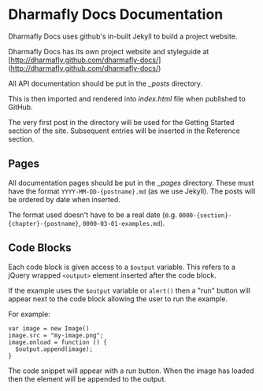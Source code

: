Dharmafly Docs Documentation
=============================

Dharmafly Docs uses github's in-built Jekyll to build a project website. 

Dharmafly Docs has its own project website and styleguide at [http://dharmafly.github.com/dharmafly-docs/] (http://dharmafly.github.com/dharmafly-docs/)

All API documentation should be put in the *_posts* directory. 

This is then imported and rendered into *index.html* file when published to GitHub.

The very first post in the directory will be used for the Getting Started
section of the site. Subsequent entries will be inserted in the Reference
section.

Pages
-----

All documentation pages should be put in the *_pages* directory. These must have
the format `YYYY-MM-DD-{postname}.md` (as we use Jekyll). The posts will be ordered by date when inserted.

The format used doesn't have to be a real date (e.g. `0000-{section}-{chapter}-{postname}`, `0000-03-01-examples.md`).


Code Blocks
-----------

Each code block is given access to a `$output` variable. This refers to a
jQuery wrapped `<output>` element inserted after the code block. 

If the example uses the `$output` variable or `alert()` then a "run" button will appear next to
the code block allowing the user to run the example.

For example:

    var image = new Image()
    image.src = "my-image.png";
    image.onload = function () {
      $output.append(image);
    }

The code snippet will appear with a run button. When the image has loaded then
the element will be appended to the output.
